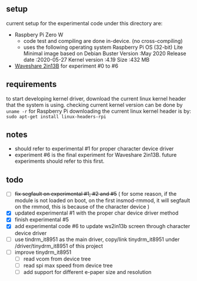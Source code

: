 ## setup
current setup for the experimental code under this directory are:
- Raspbery Pi Zero W
  - code test and compiling are done in-device. (no cross-compiling)
  - uses the following operating system
        Raspberry Pi OS (32-bit) Lite
        Minimal image based on Debian Buster
        Version         :May 2020
        Release date    :2020-05-27
        Kernel version  :4.19
        Size            :432 MB
- [Waveshare 2in13B](https://www.waveshare.com/wiki/2.13inch_e-Paper_HAT_(B)) for experiment #0 to #6 

## requirements
to start developing kernel driver, download the current linux kernel header that the system is using.
checking current kernel version can be done by `uname -r`
for Raspberry Pi downloading the current linux kernel header is by:
    `sudo apt-get install linux-headers-rpi`

## notes 
- should refer to experimental #1 for proper character device driver
- experiment #6 is the final experiment for Waveshare 2in13B. future experiments should refer to this first.

## todo
- [ ] ~~fix segfault on experimental #1, #2 and #5~~ ( for some reason, if the module is not loaded on boot, on the first insmod-rmmod, it will segfault on the rmmod, this is because of the character device )
- [x] updated experimental #1 with the proper char device driver method
- [x] finish experimental #5
- [x] add experimental code #6 to update ws2in13b screen through character device driver
- [ ] use tindrm_it8951 as the main driver, copy/link tinydrm_it8951 under /driver/tinydrm_it8951 of this project
- [ ] improve tinydrm_it8951 
	- [ ] read vcom from device tree
	- [ ] read spi max speed from device tree
	- [ ] add support for different e-paper size and resolution